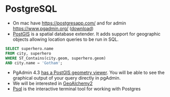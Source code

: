 # PostgreSQL
* On mac have https://postgresapp.com/ and for admin https://www.pgadmin.org/ ([download](https://www.pgadmin.org/download/pgadmin-4-macos/))
* [PostGIS](http://postgis.net/) is a spatial database extender. It adds support for geographic objects allowing location queries to be run in SQL.
```sql
SELECT superhero.name
FROM city, superhero
WHERE ST_Contains(city.geom, superhero.geom)
AND city.name = 'Gotham';
```
* PgAdmin 4.3 [has a PostGIS geometry viewer](http://www.bostongis.com/blog/index.php?url=archives/272-pgAdmin4-now-offers-PostGIS-geometry-viewer.html#feedback). You will be able to see the graphical output of your query directly in pgAdmin.
* We will be interested in [GeoAlchemy2](https://geoalchemy-2.readthedocs.io/en/latest/)
* [Psql](http://postgresguide.com/utilities/psql.html) is the interactive terminal tool for working with Postgres
